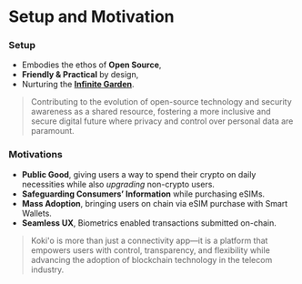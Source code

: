 # Setup and Motivation

### Setup

- Embodies the ethos of **Open Source**,
- **Friendly & Practical** by design,
- Nurturing the [**Infinite Garden**](https://ethereum.foundation/infinitegarden).

> Contributing to the evolution of open-source technology and security awareness as a shared resource, fostering a more inclusive and secure digital future where privacy and control over personal data are paramount.

### Motivations

- **Public Good**, giving users a way to spend their crypto on daily necessities while also _upgrading_ non-crypto users.
- **Safeguarding Consumers’ Information** while purchasing eSIMs.
- **Mass Adoption**, bringing users on chain via eSIM purchase with Smart Wallets.
- **Seamless UX**, Biometrics enabled transactions submitted on-chain.

<!-- Koki'o gives you an account which is,
An entry point in the **network state** (using eSIMs) and
The entry point in the **ownership state** (using smart contracts). -->

> Koki'o is more than just a connectivity app—it is a platform that empowers users with control, transparency, and flexibility while advancing the adoption of blockchain technology in the telecom industry.
